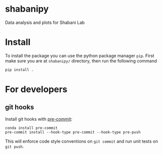 # shabanipy
Data analysis and plots for Shabani Lab

# Install 
To install the package you can use the python package manager `pip`. First make sure you are at `shabanipy/` directory, then run the following command
```python
pip install . 
```

# For developers

## git hooks
Install git hooks with [pre-commit](https://pre-commit.com/):
```shell
conda install pre-commit
pre-commit install --hook-type pre-commit --hook-type pre-push
```
This will enforce code style conventions on `git commit` and run unit tests on
`git push`.
